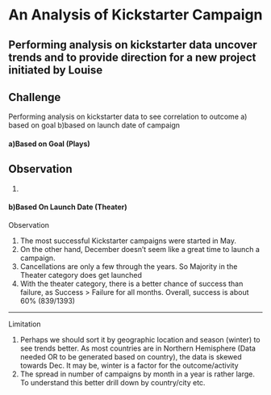 # An Analysis of Kickstarter Campaign
Performing analysis on kickstarter data uncover trends and to provide direction for a new project initiated by Louise
---
## Challenge
Performing analysis on kickstarter data to see correlation to outcome a) based on goal b)based on launch date of  campaign 
#### a)Based on Goal (Plays)
Observation 
---
1. 
#### b)Based On Launch Date (Theater)
Observation
1. The most successful Kickstarter campaigns were started in May. 
2. On the other hand, December  doesn’t seem like a great time to launch a campaign. 
3. Cancellations are only a few through the years. So Majority in the Theater category does get launched
4. With the theater category, there is a better chance of success than failure, as Success > Failure for all months. Overall, success is about 60% (839/1393)
---
Limitation
1. Perhaps we should sort it by geographic location and season (winter) to see trends better. As most countries are in Northern Hemisphere (Data needed OR  to be generated based on country), the data is skewed towards Dec. It may be, winter is a factor for the outcome/activity
2. The spread in number of campaigns by month in a year is rather large. To understand this better drill down by country/city etc. 
